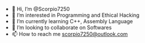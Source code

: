 - 👋 Hi, I’m @Scorpio7250
- 👀 I’m interested in Programming and Ethical Hacking
- 🌱 I’m currently learning C++, Assembly Language
- 💞️ I’m looking to collaborate on Softwares
- 📫 How to reach me scorpio7250@outlook.com

<!---
Scorpio7250/Scorpio7250 is a ✨ special ✨ repository because its `README.md` (this file) appears on your GitHub profile.
You can click the Preview link to take a look at your changes.
--->
